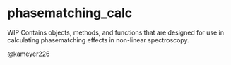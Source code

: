 # phasematching_calc

WIP Contains objects, methods, and functions that are designed for use in calculating phasematching effects in non-linear spectroscopy.

@kameyer226
